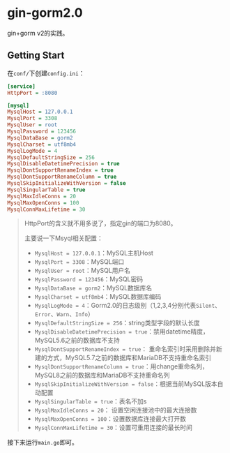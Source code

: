 # gin-gorm2.0
gin+gorm v2的实践。

## Getting Start

在`conf/`下创建`config.ini`：

```ini
[service]
HttpPort = :8080

[mysql]
MysqlHost = 127.0.0.1
MysqlPort = 3308
MysqlUser = root
MysqlPassword = 123456
MysqlDataBase = gorm2
MysqlCharset = utf8mb4
MysqlLogMode = 4
MysqlDefaultStringSize = 256
MysqlDisableDatetimePrecision = true
MysqlDontSupportRenameIndex = true
MysqlDontSupportRenameColumn = true
MysqlSkipInitializeWithVersion = false
MysqlSingularTable = true
MysqlMaxIdleConns = 20
MysqlMaxOpenConns = 100
MysqlConnMaxLifetime = 30
```

> HttpPort的含义就不用多说了，指定gin的端口为8080。
>
> 主要说一下Msyql相关配置：
>
> - `MysqlHost = 127.0.0.1`：MySQL主机Host
> - `MysqlPort = 3308`：MySQL端口
> - `MysqlUser = root`：MySQL用户名
> - `MysqlPassword = 123456`：MySQL密码
> - `MysqlDataBase = gorm2`：MySQL数据库名
> - `MysqlCharset = utf8mb4`：MySQL数据库编码
> - `MysqlLogMode = 4`：Gorm2.0的日志级别（1,2,3,4分别代表`Silent`、`Error`、`Warn`、`Info`）
> - `MysqlDefaultStringSize = 256`：string类型字段的默认长度
> - `MysqlDisableDatetimePrecision = true`：禁用datetime精度，MySQL5.6之前的数据库不支持
> - `MysqlDontSupportRenameIndex = true`： 重命名索引时采用删除并新建的方式，MySQL5.7之前的数据库和MariaDB不支持重命名索引
> - `MysqlDontSupportRenameColumn = true`：用change重命名列，MySQL8之前的数据库和MariaDB不支持重命名列
> - `MysqlSkipInitializeWithVersion = false`：根据当前MySQL版本自动配置
> - `MysqlSingularTable = true`：表名不加s
> - `MysqlMaxIdleConns = 20`： 设置空闲连接池中的最大连接数
> - `MysqlMaxOpenConns = 100`：设置数据库连接最大打开数
> - `MysqlConnMaxLifetime = 30`：设置可重用连接的最长时间

接下来运行`main.go`即可。